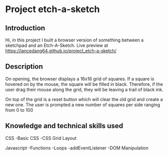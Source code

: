 # Project etch-a-sketch

## Introduction
Hi, in this project I built a browser version of something between a sketchpad and an Etch-A-Sketch.
Live preview at https://lancedang64.github.io/project_etch-a-sketch/

## Description
On opening, the browser displays a 16x16 grid of squares.
If a square is hovered on by the mouse, the square will be filled in black.
Therefore, if the user drag their mouse along the grid, they will be leaving a trail of black ink.

On top of the grid is a reset button which will clear the old grid and create a new one.
The user is prompted a new number of squares per side ranging from 0 to 100

## Knowledge and technical skills used
CSS
-Basic CSS
-CSS Grid Layout

Javascript
-Functions
-Loops
-addEventListener
-DOM Manipulation
